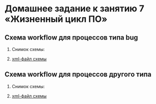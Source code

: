 # Домашнее задание к занятию 7 «Жизненный цикл ПО»


## Схема workflow для процессов типа bug

1. Снимок схемы:
[](https://github.com/Ditry86/09-ci-01-intro/tree/main/images/bug_wf.png)

2. [xml-файл схемы](https://github.com/Ditry86/09-ci-01-intro/tree/main/xml/bug_workflow.xml)

## Схема workflow для процессов другого типа

1. Снимок схемы:
[](https://github.com/Ditry86/09-ci-01-intro/tree/main/images/main_wf.png)

2. [xml-файл схемы](https://github.com/Ditry86/09-ci-01-intro/tree/main/xml/main_workflow.xml)

